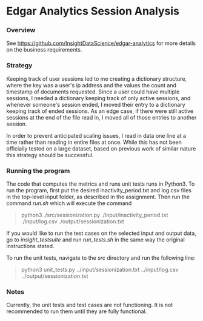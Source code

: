 # Edgar Analytics Session Analysis

### Overview

See https://github.com/InsightDataScience/edgar-analytics for more details on the business requirements.

### Strategy

Keeping track of user sessions led to me creating a dictionary structure, where the key was a user's ip address and the values the count and timestamp of documents requested. Since a user could have multiple sessions, I needed a dictionary keeping track of only active sessions, and whenever someone's session ended, I moved their entry to a dictionary keeping track of ended sessions. As an edge case, if there were still active sessions at the end of the file read in, I moved all of those entries to another session.

In order to prevent anticipated scaling issues, I read in data one line at a time rather than reading in entire files at once. While this has not been officially tested on a large dataset, based on previous work of similar nature this strategy should be successful.

### Running the program

The code that computes the metrics and runs unit tests runs in Python3. To run the program, first put the desired inactivity_period.txt and log.csv files in the top-level input folder, as described in the assignment. Then run the command *run.sh* which will execute the command
> python3 ./src/sessionization.py ./input/inactivity_period.txt ./input/log.csv ./output/sessionization.txt

If you would like to run the test cases on the selected input and output data, go to *insight_testsuite* and run *run_tests.sh* in the same way the original instructions stated.

To run the unit tests, navigate to the *src* directory and run the following line:

> python3 unit_tests.py ../input/sessionization.txt ../input/log.csv ../output/sessionization.txt

### Notes

Currently, the unit tests and test cases are not functioning. It is not recommended to run them until they are fully functional.


